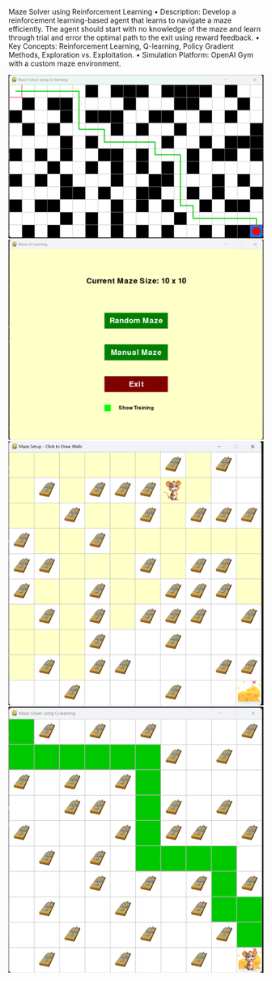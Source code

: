 Maze Solver using Reinforcement Learning
• Description: Develop a reinforcement learning-based agent that learns to navigate a maze efficiently. The agent should start with no knowledge of the maze and learn through trial and error the optimal path to the exit using reward feedback.
• Key Concepts: Reinforcement Learning, Q-learning, Policy Gradient Methods, Exploration vs. Exploitation.
• Simulation Platform: OpenAI Gym with a custom maze environment.

![Image Alt](https://github.com/Ghanem-MO/Maze-Solver-using-Reinforcement-Learning-Q-Learning-AI/blob/90597132d46c49b0e1bfe52c34747a066a589182/image.png)
![Image Alt](https://github.com/Ghanem-MO/Maze-Solver-using-Reinforcement-Learning-Q-Learning-AI/blob/bcd8a75ebd63542ed66afa300c10733dd90db4e6/photo1.png)
![Image Alt](https://github.com/Ghanem-MO/Maze-Solver-using-Reinforcement-Learning-Q-Learning-AI/blob/fcda9c1fff3455eb72d7d8ddd3f3e44c53f17a5d/photo2.png)
![Image Alt](https://github.com/Ghanem-MO/Maze-Solver-using-Reinforcement-Learning-Q-Learning-AI/blob/4ca73f215f69a93a9849d42278c367370ddbbc22/photo3.png)
